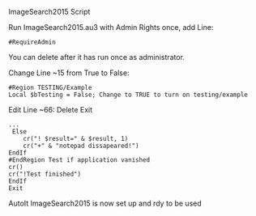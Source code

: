 ImageSearch2015 Script

Run ImageSearch2015.au3 with Admin Rights once, add Line:

    #RequireAdmin
    
You can delete after it has run once as administrator.

Change Line ~15 from True to False:

    #Region TESTING/Example
    Local $bTesting = False; Change to TRUE to turn on testing/example

Edit Line ~66: Delete Exit 


    ...
     Else
		cr("! $result=" & $result, 1)
		cr("+" & "notepad dissapeared!")
	EndIf
	#EndRegion Test if application vanished
	cr()
	cr("!Test finished")
    EndIf
    Exit


AutoIt ImageSearch2015 is now set up and rdy to be used
